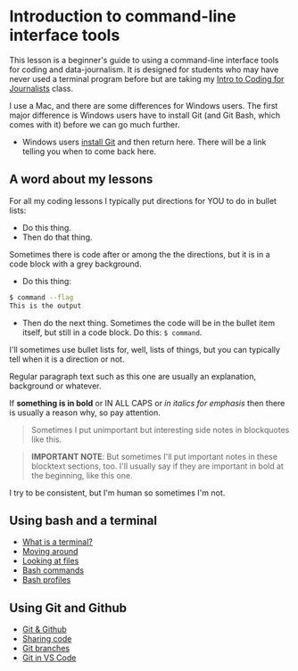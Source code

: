 # Introduction to command-line interface tools

This lesson is a beginner's guide to using a command-line interface tools for coding and data-journalism. It is designed for students who may have never used a terminal program before but are taking my [Intro to Coding for Journalists](https://github.com/utdata/icj-class) class.

I use a Mac, and there are some differences for Windows users. The first major difference is Windows users have to install Git (and Git Bash, which comes with it) before we can go much further.

- Windows users [install Git](https://github.com/utdata/icj-setting-up/blob/master/windows-01.md#install-git) and then return here. There will be a link telling you when to come back here.

## A word about my lessons

For all my coding lessons I typically put directions for YOU to do in bullet lists:

- Do this thing.
- Then do that thing.

Sometimes there is code after or among the the directions, but it is in a code block with a grey background.

- Do this thing:

```bash
$ command --flag
This is the output
```

- Then do the next thing. Sometimes the code will be in the bullet item itself, but still in a code block. Do this: `$ command`.

I'll sometimes use bullet lists for, well, lists of things, but you can typically tell when it is a direction or not.

Regular paragraph text such as this one are usually an explanation, background or whatever.

If **something is in bold** or IN ALL CAPS or _in italics for emphasis_ then there is usually a reason why, so pay attention.

> Sometimes I put unimportant but interesting side notes in blockquotes like this.

> **IMPORTANT NOTE**: But sometimes I'll put important notes in these blocktext sections, too. I'll usually say if they are important in bold at the beginning, like this one.

I try to be consistent, but I'm human so sometimes I'm not.

## Using bash and a terminal

- [What is a terminal?](lectures/bash/bash-01-terminal.md)
- [Moving around](lectures/bash/bash-02-moving-around.md)
- [Looking at files](lectures/bash/bash-03-viewing-files.md)
- [Bash commands](lectures/bash/bash-04-commands.md)
- [Bash profiles](lectures/bash/bash-05-profiles.md)

## Using Git and Github

- [Git & Github](lectures/git/git-01-git-intro.md)
- [Sharing code](lectures/git/git-02-clone.md)
- [Git branches](lectures/git/git-03-branch.md)
- [Git in VS Code](lectures/git/git-04-vscode.md)
